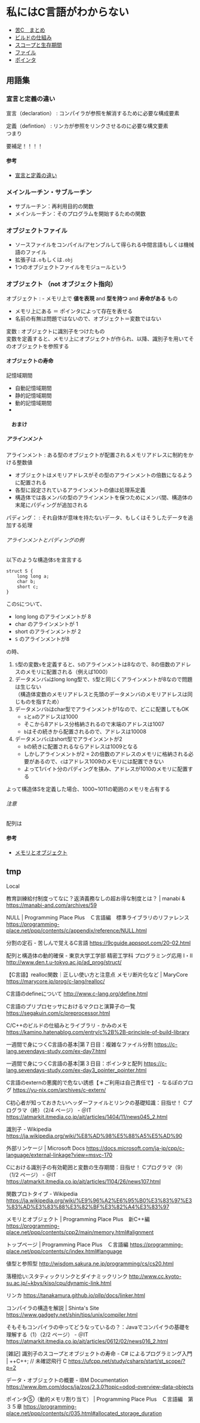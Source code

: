 # 私にはC言語がわからない

- [苦C　まとめ](./kuruC.md)
- [ビルドの仕組み](./about_Build_Library_inClang.md)
- [スコープと生存期間](./Scorp_and_Lifetime_inClang.md)
- [ファイル](./Clang_file.md)
- [ポインタ](./Clang_Pointer.md)


## 用語集


### 宣言と定義の違い
宣言（declaration）
: コンパイラが参照を解消するために必要な構成要素

定義（defintion）
: リンカが参照をリンクさせるのに必要な構文要素<br>
    つまり

要補足！！！！

#### 参考
- [宣言と定義の違い](https://ja.stackoverflow.com/questions/12941/宣言と定義の明確な違いはなんですか)


### メインルーチン・サブルーチン
- サブルーチン：再利用目的の関数
- メインルーチン：そのプログラムを開始するための関数

### オブジェクトファイル

- ソースファイルをコンパイル/アセンブルして得られる中間言語もしくは機械語のファイル
- 拡張子は`.o`もしくは`.obj`
- 1つのオブジェクトファイルをモジュールという


### オブジェクト （not オブジェクト指向）

オブジェクト
: - メモリ上で **値を表現** and **型を持つ** and **寿命がある** もの
  - メモリ上にある ＝ ポインタによって存在を表せる
  - 名前の有無は問題ではないので、オブジェクト＝変数ではない

変数
: オブジェクトに識別子をつけたもの<br>
  変数を定義すると、メモリ上にオブジェクトが作られ、以降、識別子を用いてそのオブジェクトを参照する

#### オブジェクトの寿命

記憶域期間
- 自動記憶域期間
- 静的記憶域期間
- 動的記憶域期間
- 



#### 　おまけ
##### アラインメント
アラインメント
: ある型のオブジェクトが配置されるメモリアドレスに制約をかける整数値


- オブジェクトはメモリアドレスがその型のアラインメントの倍数になるように配置される
- 各型に設定されているアラインメントの値は処理系定義
- 構造体では各メンバの型のアラインメントを保つためにメンバ間、構造体の末尾にパディングが追加される


パディング：
: それ自体が意味を持たないデータ、もしくはそうしたデータを追加する処理

###### アラインメントとバディングの例
以下のような構造体`S`を宣言する
```
struct S {
    long long a;
    char b;
    short c;
}
```
この`S`について、
- long long のアラインメントが 8
- char のアラインメントが 1
- short のアラインメントが 2
- `S` のアラインメントが8

の時、
1. `S`型の変数`s`を定義すると、`S`のアラインメントは8なので、8の倍数のアドレスのメモリに配置される（例えば1000）
2. データメンバ`a`はlong long型で、`S`型と同じくアラインメントが8なので問題は生じない<br>（構造体変数のメモリアドレスと先頭のデータメンバのメモリアドレスは同じものを指すため）
3. データメンバ`b`はchar型でアラインメントが1なので、どこに配置してもOK<br>
    - `s`と`a`のアドレスは1000
    - そこから8アドレス分格納されるので末端のアドレスは1007
    - `b`はその続きから配置されるので、アドレスは10008
3. データメンバ`c`はshort型でアラインメントが2
    - `b`の続きに配置されるならアドレスは1009となる
    - しかしアラインメントが2 = 2の倍数のアドレスのメモリに格納される必要があるので、`c`はアドレス1009のメモリには配置できない
    - よって1バイト分のパディングを挟み、アドレスが1010のメモリに配置する

よって構造体Sを定義した場合、1000~1011の範囲のメモリを占有する

###### 注意

配列は


#### 参考
- [メモリとオブジェクト](https://programming-place.net/ppp/contents/cpp2/main/memory.html)



## tmp
Local

教育訓練給付制度ってなに？返済義務なしの超お得な制度とは？ | manabi &
https://manabi-and.com/archives/59

NULL | Programming Place Plus　Ｃ言語編　標準ライブラリのリファレンス
https://programming-place.net/ppp/contents/c/appendix/reference/NULL.html

分割の定石 - 苦しんで覚えるC言語
https://9cguide.appspot.com/20-02.html

配列と構造体の動的確保 - 東京大学工学部 精密工学科 プログラミング応用 I・II
http://www.den.t.u-tokyo.ac.jp/ad_prog/struct/

【C言語】realloc関数｜正しい使い方と注意点 メモリ断片化など | MaryCore
https://marycore.jp/prog/c-lang/realloc/

C言語のdefineについて
http://www.c-lang.org/define.html

C言語のプリプロセッサにおけるマクロと演算子の一覧
https://segakuin.com/c/preprocessor.html

C/C++のビルドの仕組みとライブラリ - かみのメモ
https://kamino.hatenablog.com/entry/c%2B%2B-principle-of-build-library

一週間で身につくC言語の基本|第７日目：複雑なファイル分割
https://c-lang.sevendays-study.com/ex-day7.html

一週間で身につくC言語の基本|第３日目：ポインタと配列
https://c-lang.sevendays-study.com/ex-day3_pointer_pointer.html

C言語のexternの悪魔的で危ない誘惑【＊ご利用は自己責任で】 - なるぽのブログ
https://yu-nix.com/archives/c-extern/

C初心者が知っておきたいヘッダーファイルとリンクの基礎知識：目指せ！ Cプログラマ（終）（2/4 ページ） - ＠IT
https://atmarkit.itmedia.co.jp/ait/articles/1404/11/news045_2.html

識別子 - Wikipedia
https://ja.wikipedia.org/wiki/%E8%AD%98%E5%88%A5%E5%AD%90

外部リンケージ | Microsoft Docs
https://docs.microsoft.com/ja-jp/cpp/c-language/external-linkage?view=msvc-170

Cにおける識別子の有効範囲と変数の生存期間：目指せ！ Cプログラマ（9）（1/2 ページ） - ＠IT
https://atmarkit.itmedia.co.jp/ait/articles/1104/26/news107.html

関数プロトタイプ - Wikipedia
https://ja.wikipedia.org/wiki/%E9%96%A2%E6%95%B0%E3%83%97%E3%83%AD%E3%83%88%E3%82%BF%E3%82%A4%E3%83%97

メモリとオブジェクト | Programming Place Plus　新C++編
https://programming-place.net/ppp/contents/cpp2/main/memory.html#alignment

トップページ | Programming Place Plus　Ｃ言語編
https://programming-place.net/ppp/contents/c/index.html#language

値型と参照型
http://wisdom.sakura.ne.jp/programming/cs/cs20.html

落穂拾い:スタティックリンクとダイナミックリンク
http://www.cc.kyoto-su.ac.jp/~kbys/kiso/cpu/dynamic-link.html

リンカ
https://tanakamura.github.io/pllp/docs/linker.html

コンパイラの構造を解説 | Shinta's Site
https://www.gadgety.net/shin/tips/unix/compiler.html

そもそもコンパイラの中ってどうなっているの？：Javaでコンパイラの基礎を理解する（1）（2/2 ページ） - ＠IT
https://atmarkit.itmedia.co.jp/ait/articles/0612/02/news016_2.html

[雑記] 識別子のスコープとオブジェクトの寿命 - C# によるプログラミング入門 | ++C++; // 未確認飛行 C
https://ufcpp.net/study/csharp/start/st_scope/?p=2

データ・オブジェクトの概要 - IBM Documentation
https://www.ibm.com/docs/ja/zos/2.3.0?topic=odod-overview-data-objects

ポインタ⑤（動的メモリ割り当て） | Programming Place Plus　Ｃ言語編　第３５章
https://programming-place.net/ppp/contents/c/035.html#allocated_storage_duration

